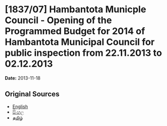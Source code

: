 # [1837/07] Hambantota Municple Council - Opening of the Programmed Budget for 2014 of Hambantota Municipal Council for public inspection from 22.11.2013 to 02.12.2013

**Date:** 2013-11-18

## Original Sources

- [English](https://documents.gov.lk/view/extra-gazettes/2013/11/1837-07_E.pdf)
- [සිංහල](https://documents.gov.lk/view/extra-gazettes/2013/11/1837-07_S.pdf)
- [தமிழ்](https://documents.gov.lk/view/extra-gazettes/2013/11/1837-07_T.pdf)
